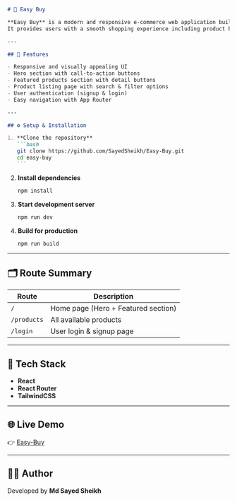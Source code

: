 ````markdown
# 🛒 Easy Buy

**Easy Buy** is a modern and responsive e-commerce web application built with **Next.js** and **TailwindCSS**.  
It provides users with a smooth shopping experience including product browsing, featured deals, and secure checkout.

---

## 🚀 Features

- Responsive and visually appealing UI
- Hero section with call-to-action buttons
- Featured products section with detail buttons
- Product listing page with search & filter options
- User authentication (signup & login)
- Easy navigation with App Router

---

## ⚙️ Setup & Installation

1. **Clone the repository**
   ```bash
   git clone https://github.com/SayedSheikh/Easy-Buy.git
   cd easy-buy
   ```
````

2. **Install dependencies**

   ```bash
   npm install
   ```

3. **Start development server**

   ```bash
   npm run dev
   ```

4. **Build for production**

   ```bash
   npm run build
   ```

---

## 🗂️ Route Summary

| Route       | Description                         |
| ----------- | ----------------------------------- |
| `/`         | Home page (Hero + Featured section) |
| `/products` | All available products              |
| `/login`    | User login & signup page            |

---

## 📌 Tech Stack

- **React**
- **React Router**
- **TailwindCSS**

---

## 🌐 Live Demo

👉 [Easy-Buy](https://easy-buy-black.vercel.app)

---

## 👨‍💻 Author

Developed by **Md Sayed Sheikh**
